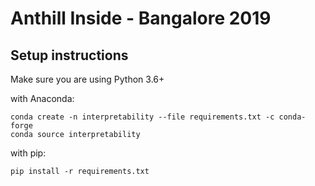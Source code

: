 # Anthill Inside - Bangalore 2019

## Setup instructions

Make sure you are using Python 3.6+

with Anaconda:

```
conda create -n interpretability --file requirements.txt -c conda-forge
conda source interpretability
```

with pip:

```
pip install -r requirements.txt
```
